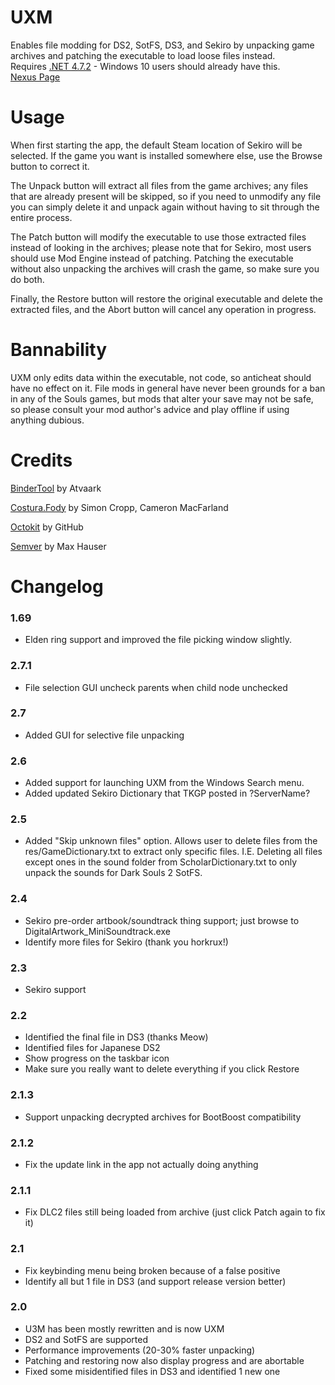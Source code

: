 # UXM
Enables file modding for DS2, SotFS, DS3, and Sekiro by unpacking game archives and patching the executable to load loose files instead.  
Requires [.NET 4.7.2](https://www.microsoft.com/net/download/thank-you/net472) - Windows 10 users should already have this.  
[Nexus Page](https://www.nexusmods.com/sekiro/mods/26)  

# Usage
When first starting the app, the default Steam location of Sekiro will be selected. If the game you want is installed somewhere else, use the Browse button to correct it.

The Unpack button will extract all files from the game archives; any files that are already present will be skipped, so if you need to unmodify any file you can simply delete it and unpack again without having to sit through the entire process.

The Patch button will modify the executable to use those extracted files instead of looking in the archives; please note that for Sekiro, most users should use Mod Engine instead of patching. Patching the executable without also unpacking the archives will crash the game, so make sure you do both.

Finally, the Restore button will restore the original executable and delete the extracted files, and the Abort button will cancel any operation in progress.

# Bannability
UXM only edits data within the executable, not code, so anticheat should have no effect on it. File mods in general have never been grounds for a ban in any of the Souls games, but mods that alter your save may not be safe, so please consult your mod author's advice and play offline if using anything dubious.

# Credits
[BinderTool](https://github.com/Atvaark/BinderTool) by Atvaark

[Costura.Fody](https://github.com/Fody/Costura) by Simon Cropp, Cameron MacFarland

[Octokit](https://github.com/octokit/octokit.net) by GitHub

[Semver](https://github.com/maxhauser/semver) by Max Hauser

# Changelog
### 1.69
* Elden ring support and improved the file picking window slightly.  

### 2.7.1
* File selection GUI uncheck parents when child node unchecked  

### 2.7
* Added GUI for selective file unpacking  

### 2.6
* Added support for launching UXM from the Windows Search menu.  
* Added updated Sekiro Dictionary that TKGP posted in ?ServerName?  

### 2.5
* Added "Skip unknown files" option. Allows user to delete files from the res/GameDictionary.txt to extract only specific files. I.E. Deleting all files except ones in the sound folder from ScholarDictionary.txt to only unpack the sounds for Dark Souls 2 SotFS.  

### 2.4
* Sekiro pre-order artbook/soundtrack thing support; just browse to DigitalArtwork_MiniSoundtrack.exe
* Identify more files for Sekiro (thank you horkrux!)

### 2.3
* Sekiro support

### 2.2
* Identified the final file in DS3 (thanks Meow)
* Identified files for Japanese DS2
* Show progress on the taskbar icon
* Make sure you really want to delete everything if you click Restore

### 2.1.3
* Support unpacking decrypted archives for BootBoost compatibility

### 2.1.2
* Fix the update link in the app not actually doing anything

### 2.1.1
* Fix DLC2 files still being loaded from archive (just click Patch again to fix it)

### 2.1
* Fix keybinding menu being broken because of a false positive
* Identify all but 1 file in DS3 (and support release version better)

### 2.0
* U3M has been mostly rewritten and is now UXM
* DS2 and SotFS are supported
* Performance improvements (20-30% faster unpacking)
* Patching and restoring now also display progress and are abortable
* Fixed some misidentified files in DS3 and identified 1 new one